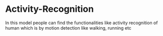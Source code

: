 # Activity-Recognition
In this model people can find the functionalities like activity recognition of human which is by motion detection like walking, running etc
